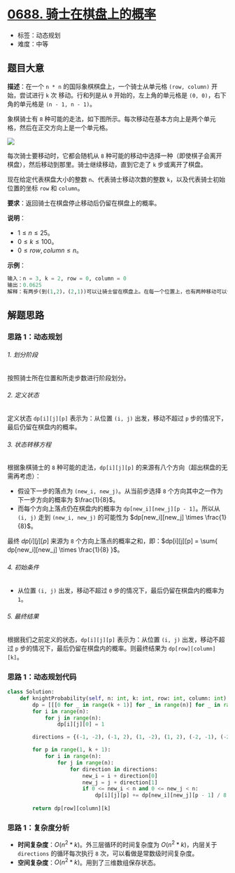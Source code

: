 # [0688. 骑士在棋盘上的概率](https://leetcode.cn/problems/knight-probability-in-chessboard/)

- 标签：动态规划
- 难度：中等

## 题目大意

**描述**：在一个 `n * n` 的国际象棋棋盘上，一个骑士从单元格 `(row, column)` 开始，尝试进行 `k` 次 移动。行和列是从 `0` 开始的，左上角的单元格是 `(0, 0)`，右下角的单元格是 `(n - 1, n - 1)`。

象棋骑士有 `8` 种可能的走法，如下图所示。每次移动在基本方向上是两个单元格，然后在正交方向上是一个单元格。

![](https://assets.leetcode-cn.com/aliyun-lc-upload/uploads/2018/10/12/knight.png)

每次骑士要移动时，它都会随机从 `8` 种可能的移动中选择一种（即使棋子会离开棋盘），然后移动到那里。骑士继续移动，直到它走了 `k` 步或离开了棋盘。

现在给定代表棋盘大小的整数 `n`、代表骑士移动次数的整数 `k`，以及代表骑士初始位置的坐标 `row` 和 `column`。

**要求**：返回骑士在棋盘停止移动后仍留在棋盘上的概率。

**说明**：

- $1 \le n \le 25$。
- $0 \le k \le 100$。
- $0 \le row, column \le n$。

**示例**：

```Python
输入：n = 3, k = 2, row = 0, column = 0
输出：0.0625
解释：有两步(到(1,2)，(2,1))可以让骑士留在棋盘上。在每一个位置上，也有两种移动可以让骑士留在棋盘上。骑士留在棋盘上的总概率是 0.0625。
```

## 解题思路

### 思路 1：动态规划

###### 1. 划分阶段

按照骑士所在位置和所走步数进行阶段划分。

###### 2. 定义状态

定义状态 `dp[i][j][p]` 表示为：从位置 `(i, j)` 出发，移动不超过 `p` 步的情况下，最后仍留在棋盘内的概率。

###### 3. 状态转移方程

根据象棋骑士的 `8` 种可能的走法，`dp[i][j][p]` 的来源有八个方向（超出棋盘的无需再考虑）：

- 假设下一步的落点为 `(new_i, new_j)`。从当前步选择 `8` 个方向其中之一作为下一步方向的概率为 $\frac{1}{8}$。
- 而每个方向上落点仍在棋盘内的概率为 `dp[new_i][new_j][p - 1]`。所以从 `(i, j)` 走到 `(new_i, new_j)` 的可能性为 $dp[new_i][new_j] \times \frac{1}{8}$。

最终 $dp[i][j][p]$ 来源为 `8` 个方向上落点的概率之和，即：$dp[i][j][p] = \sum{ dp[new_i][new_j] \times \frac{1}{8} }$。

###### 4. 初始条件

- 从位置 `(i, j)` 出发，移动不超过 `0` 步的情况下，最后仍留在棋盘内的概率为 `1`。

###### 5. 最终结果

根据我们之前定义的状态，`dp[i][j][p]` 表示为：从位置 `(i, j)` 出发，移动不超过 `p` 步的情况下，最后仍留在棋盘内的概率。则最终结果为 `dp[row][column][k]`。

### 思路 1：动态规划代码

```Python
class Solution:
    def knightProbability(self, n: int, k: int, row: int, column: int) -> float:
        dp = [[[0 for _ in range(k + 1)] for _ in range(n)] for _ in range(n)]
        for i in range(n):
            for j in range(n):
                dp[i][j][0] = 1

        directions = {(-1, -2), (-1, 2), (1, -2), (1, 2), (-2, -1), (-2, 1), (2, -1), (2, 1)}

        for p in range(1, k + 1):
            for i in range(n):
                for j in range(n):
                    for direction in directions:
                        new_i = i + direction[0]
                        new_j = j + direction[1]
                        if 0 <= new_i < n and 0 <= new_j < n:
                            dp[i][j][p] += dp[new_i][new_j][p - 1] / 8
        
        return dp[row][column][k]
```

### 思路 1：复杂度分析

- **时间复杂度**：$O(n^2 * k)$。外三层循环的时间复杂度为 $O(n^2 * k)$，内层关于 `directions` 的循环每次执行 `8` 次，可以看做是常数级时间复杂度。
- **空间复杂度**：$O(n^2 * k)$。用到了三维数组保存状态。

